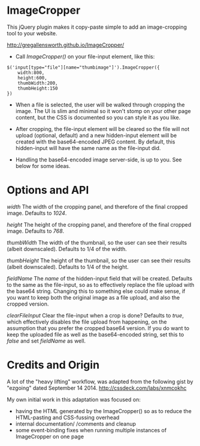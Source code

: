 # ImageCropper

This jQuery plugin makes it copy-paste simple to add an image-cropping tool to your website.

http://gregallensworth.github.io/ImageCropper/

* Call *ImageCropper()* on your file-input element, like this:

```
$('input[type="file"][name="thumbimage"]').ImageCropper({
    width:800,
    height:600,
    thumbWidth:200,
    thumbHeight:150
})
```

* When a file is selected, the user will be walked through cropping the image. The UI is slim and minimal so it won't stomp on your other page content, but the CSS is documented so you can style it as you like.

* After cropping, the file-input element will be cleared so the file will not upload (optional, default) and a new hidden-input element will be created with the base64-encoded JPEG content. By default, this hidden-input will have the same name as the file-input did.

* Handling the base64-encoded image server-side, is up to you. See below for some ideas.

# Options and API

*width*
The width of the cropping panel, and therefore of the final cropped image. Defaults to *1024*.

*height*
The height of the cropping panel, and therefore of the final cropped image. Defaults to *768*.

*thumbWidth*
The width of the thumbnail, so the user can see their results (albeit downscaled). Defaults to 1/4 of the width.

*thumbHeight*
The height of the thumbnail, so the user can see their results (albeit downscaled). Defaults to 1/4 of the height.

*fieldName*
The *name* of the hidden-input field that will be created. Defaults to the same as the file-input, so as to effectively replace the file upload with the base64 string. Changing this to something else could make sense, if you want to keep both the original image as a file upload, and also the cropped version.

*clearFileInput*
Clear the file-input when a crop is done? Defaults to *true*, which effectively disables the file upload from happening, on the assumption that you prefer the cropped base64 version. If you do want to keep the uploaded file as well as the base64-encoded string, set this to *false* and set *fieldName* as well.

# Credits and Origin

A lot of the "heavy lifting" workflow, was adapted from the following gist by "ezgoing" dated September 14 2014. http://cssdeck.com/labs/xnmcokhc

My own initial work in this adaptation was focused on:

* having the HTML generated by the ImageCropper() so as to reduce the HTML-pasting and CSS-fussing overhead
* internal documentation/ /comments and cleanup
* some event-binding fixes when running multiple instances of ImageCropper on one page
